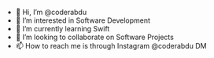 - 👋 Hi, I’m @coderabdu
- 👀 I’m interested in Software Development
- 🌱 I’m currently learning Swift 
- 💞️ I’m looking to collaborate on Software Projects
- 📫 How to reach me is through Instagram @coderabdu DM

<!---
coderabdu/coderabdu is a ✨ special ✨ repository because its `README.md` (this file) appears on your GitHub profile.
You can click the Preview link to take a look at your changes.
--->
